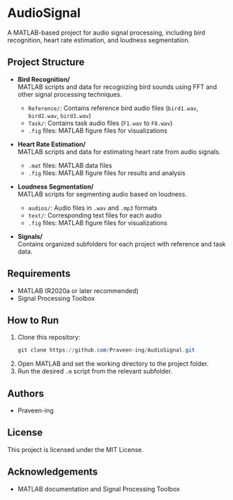 # AudioSignal

A MATLAB-based project for audio signal processing, including bird recognition, heart rate estimation, and loudness segmentation.

## Project Structure

- **Bird Recognition/**  
  MATLAB scripts and data for recognizing bird sounds using FFT and other signal processing techniques.
  - `Reference/`: Contains reference bird audio files (`bird1.wav`, `bird2.wav`, `bird3.wav`)
  - `Task/`: Contains task audio files (`F1.wav` to `F8.wav`)
  - `.fig` files: MATLAB figure files for visualizations

- **Heart Rate Estimation/**  
  MATLAB scripts and data for estimating heart rate from audio signals.
  - `.mat` files: MATLAB data files
  - `.fig` files: MATLAB figure files for results and analysis

- **Loudness Segmentation/**  
  MATLAB scripts for segmenting audio based on loudness.
  - `audios/`: Audio files in `.wav` and `.mp3` formats
  - `text/`: Corresponding text files for each audio
  - `.fig` files: MATLAB figure files for visualizations

- **Signals/**  
  Contains organized subfolders for each project with reference and task data.

## Requirements

- MATLAB (R2020a or later recommended)
- Signal Processing Toolbox

## How to Run

1. Clone this repository:
   ```powershell
   git clone https://github.com/Praveen-ing/AudioSignal.git
   ```
2. Open MATLAB and set the working directory to the project folder.
3. Run the desired `.m` script from the relevant subfolder.

## Authors

- Praveen-ing

## License

This project is licensed under the MIT License.

## Acknowledgements

- MATLAB documentation and Signal Processing Toolbox
